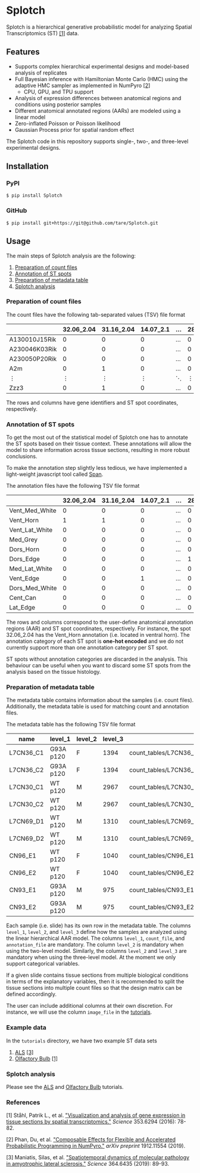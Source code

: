 # Splotch

Splotch is a hierarchical generative probabilistic model for analyzing Spatial Transcriptomics (ST) [[1]](#references) data.

## Features

- Supports complex hierarchical experimental designs and model-based analysis of replicates
- Full Bayesian inference with Hamiltonian Monte Carlo (HMC) using the adaptive HMC sampler as implemented in NumPyro [[2]](#references)
  - CPU, GPU, and TPU support
- Analysis of expression differences between anatomical regions and conditions using posterior samples
- Different anatomical annotated regions (AARs) are modeled using a linear model
- Zero-inflated Poisson or Poisson likelihood
- Gaussian Process prior for spatial random effect

The Splotch code in this repository supports single-, two-, and three-level experimental designs.

## Installation

### PyPI

```console
$ pip install Splotch
```

### GitHub

```console
$ pip install git+https://git@github.com/tare/Splotch.git
```

## Usage

The main steps of Splotch analysis are the following:

1. [Preparation of count files](#preparation-of-count-files)
2. [Annotation of ST spots](#annotation-of-st-spots)
3. [Preparation of metadata table](#preparation-of-metadata-table)
4. [Splotch analysis](#splotch-analysis)

### Preparation of count files

The count files have the following tab-separated values (TSV) file format

|               | 32.06_2.04 | 31.16_2.04 | 14.07_2.1 | …   | 28.16_33.01 |
| ------------- | ---------- | ---------- | --------- | --- | ----------- |
| A130010J15Rik | 0          | 0          | 0         | …   | 0           |
| A230046K03Rik | 0          | 0          | 0         | …   | 0           |
| A230050P20Rik | 0          | 0          | 0         | …   | 0           |
| A2m           | 0          | 1          | 0         | …   | 0           |
| ⋮             | ⋮          | ⋮          | ⋮         | ⋱   | ⋮           |
| Zzz3          | 0          | 1          | 0         | …   | 0           |

The rows and columns have gene identifiers and ST spot coordinates, respectively.

### Annotation of ST spots

To get the most out of the statistical model of Splotch one has to annotate the ST spots based on their tissue context. These annotations will allow the model to share information across tissue sections, resulting in more robust conclusions.

To make the annotation step slightly less tedious, we have implemented a light-weight javascript tool called [Span](https://github.com/tare/Span).

The annotation files have the following TSV file format

|                | 32.06_2.04 | 31.16_2.04 | 14.07_2.1 | …   | 28.16_33.01 |
| -------------- | ---------- | ---------- | --------- | --- | ----------- |
| Vent_Med_White | 0          | 0          | 0         | …   | 0           |
| Vent_Horn      | 1          | 1          | 0         | …   | 0           |
| Vent_Lat_White | 0          | 0          | 0         | …   | 0           |
| Med_Grey       | 0          | 0          | 0         | …   | 0           |
| Dors_Horn      | 0          | 0          | 0         | …   | 0           |
| Dors_Edge      | 0          | 0          | 0         | …   | 1           |
| Med_Lat_White  | 0          | 0          | 0         | …   | 0           |
| Vent_Edge      | 0          | 0          | 1         | …   | 0           |
| Dors_Med_White | 0          | 0          | 0         | …   | 0           |
| Cent_Can       | 0          | 0          | 0         | …   | 0           |
| Lat_Edge       | 0          | 0          | 0         | …   | 0           |

The rows and columns correspond to the user-define anatomical annotation regions (AAR) and ST spot coordinates, respectively. For instance, the spot 32.06_2.04 has the Vent_Horn annotation (i.e. located in ventral horn). The annotation category of each ST spot is **one-hot encoded** and we do not currently support more than one annotation category per ST spot.

ST spots without annotation categories are discarded in the analysis. This behaviour can be useful when you want to discard some ST spots from the analysis based on the tissue histology.

### Preparation of metadata table

The metadata table contains information about the samples (i.e. count files). Additionally, the metadata table is used for matching count and annotation files.

The metadata table has the following TSV file format

| name      | level_1   | level_2 | level_3 | count_file                                                       | annotation_file           | image_file              |
| --------- | --------- | ------- | ------- | ---------------------------------------------------------------- | ------------------------- | ----------------------- |
| L7CN36_C1 | G93A p120 | F       | 1394    | count_tables/L7CN36_C1_stdata_aligned_counts_IDs.txt.unified.tsv | annotations/L7CN36_C1.tsv | images/L7CN36_C1_HE.jpg |
| L7CN36_C2 | G93A p120 | F       | 1394    | count_tables/L7CN36_C2_stdata_aligned_counts_IDs.txt.unified.tsv | annotations/L7CN36_C2.tsv | images/L7CN36_C2_HE.jpg |
| L7CN30_C1 | WT p120   | M       | 2967    | count_tables/L7CN30_C1_stdata_aligned_counts_IDs.txt.unified.tsv | annotations/L7CN30_C1.tsv | images/L7CN30_C1_HE.jpg |
| L7CN30_C2 | WT p120   | M       | 2967    | count_tables/L7CN30_C2_stdata_aligned_counts_IDs.txt.unified.tsv | annotations/L7CN30_C2.tsv | images/L7CN30_C2_HE.jpg |
| L7CN69_D1 | WT p120   | M       | 1310    | count_tables/L7CN69_D1_stdata_aligned_counts_IDs.txt.unified.tsv | annotations/L7CN69_D1.tsv | images/L7CN69_D1_HE.jpg |
| L7CN69_D2 | WT p120   | M       | 1310    | count_tables/L7CN69_D2_stdata_aligned_counts_IDs.txt.unified.tsv | annotations/L7CN69_D2.tsv | images/L7CN69_D2_HE.jpg |
| CN96_E1   | WT p120   | F       | 1040    | count_tables/CN96_E1_stdata_aligned_counts_IDs.txt.unified.tsv   | annotations/CN96_E1.tsv   | images/CN96_E1_HE.jpg   |
| CN96_E2   | WT p120   | F       | 1040    | count_tables/CN96_E2_stdata_aligned_counts_IDs.txt.unified.tsv   | annotations/CN96_E2.tsv   | images/CN96_E2_HE.jpg   |
| CN93_E1   | G93A p120 | M       | 975     | count_tables/CN93_E1_stdata_aligned_counts_IDs.txt.unified.tsv   | annotations/CN93_E1.tsv   | images/CN93_E1_HE.jpg   |
| CN93_E2   | G93A p120 | M       | 975     | count_tables/CN93_E2_stdata_aligned_counts_IDs.txt.unified.tsv   | annotations/CN93_E2.tsv   | images/CN93_E2_HE.jpg   |

Each sample (i.e. slide) has its own row in the metadata table. The columns `level_1`, `level_2`, and `level_3` define how the samples are analyzed using the linear hierarchical AAR model. The columns `level_1`, `count_file`, and `annotation_file` are mandatory. The column `level_2` is mandatory when using the two-level model. Similarly, the columns `level_2` and `level_3` are mandatory when using the three-level model. At the moment we only support categorical variables.

If a given slide contains tissue sections from multiple biological conditions in terms of the explanatory variables, then it is recommended to split the tissue sections into multiple count files so that the design matrix can be defined accordingly.

The user can include additional columns at their own discretion. For instance, we will use the column `image_file` in the [tutorials](tutorials/).

### Example data

In the `tutorials` directory, we have two example ST data sets

1. [ALS](tutorials/als_st/) [[3]](#references)
2. [Olfactory Bulb](tutorials/olfactory_bulb_st/) [[1]](#references)

### Splotch analysis

Please see the [ALS](tutorials/als_st/Tutorial.ipynb) and [Olfactory Bulb](tutorials/olfactory_bulb_st/Tutorial.ipynb) tutorials.

### References

[1] Ståhl, Patrik L., et al. ["Visualization and analysis of gene expression in tissue sections by spatial transcriptomics."](https://science.sciencemag.org/content/353/6294/78) _Science_ 353.6294 (2016): 78-82.

[2] Phan, Du, et al. ["Composable Effects for Flexible and Accelerated Probabilistic Programming in NumPyro."](https://www.jstatsoft.org/article/view/v076i01) _arXiv preprint_ 1912.11554 (2019).

[3] Maniatis, Silas, et al. ["Spatiotemporal dynamics of molecular pathology in amyotrophic lateral sclerosis."](https://science.sciencemag.org/content/364/6435/89) _Science_ 364.6435 (2019): 89-93.
